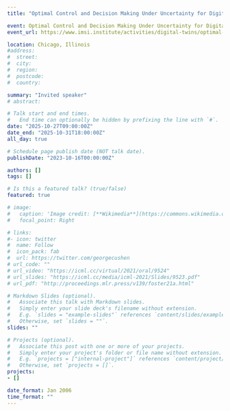 ```yaml
---
title: "Optimal Control and Decision Making Under Uncertainty for Digital Twins"

event: Optimal Control and Decision Making Under Uncertainty for Digital Twins
event_url: https://www.imsi.institute/activities/digital-twins/optimal-control-and-decision-making-under-uncertainty-for-digital-twins/

location: Chicago, Illinois
#address:
#  street:
#  city:
#  region:
#  postcode:
#  country:

summary: "Invited speaker"
# abstract:

# Talk start and end times.
#   End time can optionally be hidden by prefixing the line with `#`.
date: "2025-10-27T09:00:00Z"
date_end: "2025-10-31T18:00:00Z"
all_day: true

# Schedule page publish date (NOT talk date).
publishDate: "2023-10-16T00:00:00Z"

authors: []
tags: []

# Is this a featured talk? (true/false)
featured: true

# image:
#   caption: 'Image credit: [**Wikimedia**](https://commons.wikimedia.org/wiki/File:Artificial_Intelligence_%26_AI_%26_Machine_Learning_-_30212411048.jpg)'
#   focal_point: Right

# links:
#- icon: twitter
#  name: Follow
#  icon_pack: fab
#  url: https://twitter.com/georgecushen
# url_code: ""
# url_video: "https://icml.cc/virtual/2021/oral/9524"
# url_slides: "https://icml.cc/media/icml-2021/Slides/9523.pdf"
# url_pdf: "http://proceedings.mlr.press/v139/foster21a.html"

# Markdown Slides (optional).
#   Associate this talk with Markdown slides.
#   Simply enter your slide deck's filename without extension.
#   E.g. `slides = "example-slides"` references `content/slides/example-slides.md`.
#   Otherwise, set `slides = ""`.
slides: ""

# Projects (optional).
#   Associate this post with one or more of your projects.
#   Simply enter your project's folder or file name without extension.
#   E.g. `projects = ["internal-project"]` references `content/project/deep-learning/index.md`.
#   Otherwise, set `projects = []`.
projects:
- []

date_format: Jan 2006
time_format: ""
---
```


<!-- My submission 'Automated Adaptive Design in Real Time' has been selected as a finalist in the Mathematics category. I'll be presenting some of my research in the Houses of Commons during British Science Week. -->

<!-- using the code  **LQG20211214-OLO-Debate-GS-RG**. If you'd like to attend in person, please [DM me](https://twitter.com/desirivanova) for details on how to register. -->